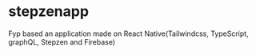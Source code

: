 # stepzenapp
Fyp based an application made on React Native(Tailwindcss, TypeScript, graphQL, Stepzen and Firebase)
